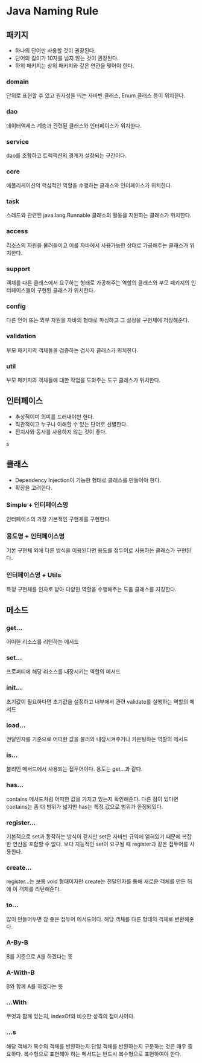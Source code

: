 # Java Naming Rule

## 패키지
- 하나의 단어만 사용할 것이 권장된다.
- 단어의 길이가 10자를 넘지 않는 것이 권장된다.
- 하위 패키지는 상위 패키지와 깊은 연관을 맺어야 한다.
### domain
단위로 표현할 수 있고 원자성을 띄는 자바빈 클래스, Enum 클래스 등이 위치한다.
### dao
데이터액세스 계층과 관련된 클래스와 인터페이스가 위치한다.
### service
dao를 조합하고 트랙잭션의 경계가 설정되는 구간이다.
### core
애플리케이션의 핵심적인 역할을 수행하는 클래스와 인터페이스가 위치한다.
### task
스레드와 관련된 java.lang.Runnable 클래스의 활동을 지원하는 클래스가 위치한다.
### access
리소스의 자원을 불러들이고 이를 자바에서 사용가능한 상태로 가공해주는 클래스가 위치한다.
### support
객체를 다른 클래스에서 요구하는 형태로 가공해주는 역할의 클래스와 부모 패키지의 인터페이스들이 구현된 클래스가 위치한다.
### config
다른 언어 또는 외부 자원을 자바의 형태로 파싱하고 그 설정을 구현체에 저장해준다.
### validation
부모 패키지의 객체들을 검증하는 검사자 클래스가 위치한다.
### util
부모 패키지의 객체들에 대한 작업을 도와주는 도구 클래스가 위치한다.



## 인터페이스
- 추상적이며 의미를 드러내야만 한다.
- 직관적이고 누구나 이해할 수 있는 단어로 선별한다.
- 전치사와 동사를 사용하지 않는 것이 좋다.

s

## 클래스
- Dependency Injection이 가능한 형태로 클래스를 만들어야 한다.
- 확장을 고려한다.
### Simple + 인터페이스명
인터페이스의 가장 기본적인 구현체를 구현한다.
### 용도명 + 인터페이스명
기본 구현체 외에 다른 방식을 이용된다면 용도를 접두어로 사용하는 클래스가 구현된다.
### 인터페이스명 + Utils
특정 구현체를 인자로 받아 다양한 역할을 수행해주는 도움 클래스를 지칭한다.



## 메소드
### get…
어떠한 리소스를 리턴하는 메서드
### set…
프로퍼티에 해당 리소스를 내장시키는 역할의 메서드 
### init…
초기값이 필요하다면 초기값을 설정하고 내부에서 관련 validate를 실행하는 역할의 메서드
### load…
전달인자를 기준으로 어떠한 값을 불러와 내장시켜주거나 카운팅하는 역할의 메서드
### is…
불리언 메서드에서 사용되는 접두어이다. 용도는 get…과 같다.
### has…
contains 메서드처럼 어떠한 값을 가지고 있는지 확인해준다. 다른 점이 있다면 contains는 좀 더 범위가 넓지만 has는 특정 값으로 범위가 한정되있다.
### register…
기본적으로 set과 동작하는 방식이 같지만 set은 자바빈 규약에 얽혀있기 때문에 복잡한 연산을 포함할 수 없다. 보다 지능적인 set이 요구될 때 register과 같은 접두어를 사용한다.
### create…
register…는 보통 void 형태이지만 create는 전달인자를 통해 새로운 객체를 만든 뒤에 이 객체를 리턴해준다.
### to…
많이 만들어두면 참 좋은 접두어 메서드이다. 해당 객체를 다른 형태의 객체로 변환해준다.
### A-By-B
B를 기준으로 A를 하겠다는 뜻
### A-With-B
B와 함께 A를 하겠다는 뜻
### …With
무엇과 함께 있는지, indexOf와 비슷한 성격의 접미사이다.
### …s
해당 객체가 복수의 객체를 반환하는지 단일 객체를 반환하는지 구분하는 것은 매우 중요하다. 복수형으로 표현해야 하는 메서드는 반드시 복수형으로 표현하여야 한다.


